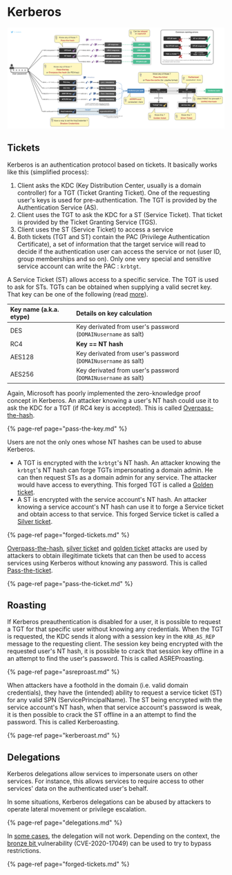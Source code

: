 # Kerberos

![](../../../.gitbook/assets/pass-the-things.png)

## Tickets

Kerberos is an authentication protocol based on tickets. It basically works like this \(simplified process\):

1. Client asks the KDC \(Key Distribution Center, usually is a domain controller\) for a TGT \(Ticket Granting Ticket\). One of the requesting user's keys is used for pre-authentication. The TGT is provided by the Authentication Service \(AS\).
2. Client uses the TGT to ask the KDC for a ST \(Service Ticket\). That ticket is provided by the Ticket Granting Service \(TGS\).
3. Client uses the ST \(Service Ticket\) to access a service
4. Both tickets \(TGT and ST\) contain the PAC \(Privilege Authentication Certificate\), a set of information that the target service will read to decide if the authentication user can access the service or not \(user ID, group memberships and so on\). Only one very special and sensitive service account can write the PAC : `krbtgt`. 

A Service Ticket \(ST\) allows access to a specific service. The TGT is used to ask for STs. TGTs can be obtained when supplying a valid secret key. That key can be one of the following \(read [more](https://www.sstic.org/media/SSTIC2014/SSTIC-actes/secrets_dauthentification_pisode_ii__kerberos_cont/SSTIC2014-Article-secrets_dauthentification_pisode_ii__kerberos_contre-attaque-bordes_2.pdf)\).

| Key name \(a.k.a. etype\) | Details on key calculation |
| :--- | :--- |
| DES | Key derivated from user's password \(`DOMAINusername` as salt\) |
| RC4 | **Key == NT hash** |
| AES128 | Key derivated from user's password \(`DOMAINusername` as salt\) |
| AES256 | Key derivated from user's password \(`DOMAINusername` as salt\) |

Again, Microsoft has poorly implemented the zero-knowledge proof concept in Kerberos. An attacker knowing a user's NT hash could use it to ask the KDC for a TGT \(if RC4 key is accepted\). This is called [Overpass-the-hash](pass-the-key.md).

{% page-ref page="pass-the-key.md" %}

Users are not the only ones whose NT hashes can be used to abuse Kerberos.

* A TGT is encrypted with the `krbtgt`'s NT hash. An attacker knowing the `krbtgt`'s NT hash can forge TGTs impersonating a domain admin. He can then request STs as a domain admin for any service. The attacker would have access to everything. This forged TGT is called a [Golden ticket](forged-tickets.md#golden-ticket).
* A ST is encrypted with the service account's NT hash. An attacker knowing a service account's NT hash can use it to forge a Service ticket and obtain access to that service. This forged Service ticket is called a [Silver ticket](forged-tickets.md#silver-ticket).

{% page-ref page="forged-tickets.md" %}

[Overpass-the-hash](pass-the-key.md), [silver ticket](forged-tickets.md#silver-ticket) and [golden ticket](forged-tickets.md#golden-ticket) attacks are used by attackers to obtain illegitimate tickets that can then be used to access services using Kerberos without knowing any password. This is called [Pass-the-ticket](pass-the-ticket.md).

{% page-ref page="pass-the-ticket.md" %}

## Roasting

If Kerberos preauthentication is disabled for a user, it is possible to request a TGT for that specific user without knowing any credentials. When the TGT is requested, the KDC sends it along with a session key in the `KRB_AS_REP` message to the requesting client. The session key being encrypted with the requested user's NT hash, it is possible to crack that session key offline in a an attempt to find the user's password. This is called ASREProasting.

{% page-ref page="asreproast.md" %}

When attackers have a foothold in the domain \(i.e. valid domain credentials\), they have the \(intended\) ability to request a service ticket \(ST\) for any valid SPN \(ServicePrincipalName\). The ST being encrypted with the service account's NT hash, when that service account's password is weak, it is then possible to crack the ST offline in a an attempt to find the password. This is called Kerberoasting.

{% page-ref page="kerberoast.md" %}

## Delegations

Kerberos delegations allow services to impersonate users on other services. For instance, this allows services to require access to other services' data on the authenticated user's behalf.

In some situations, Kerberos delegations can be abused by attackers to operate lateral movement or privilege escalation.

{% page-ref page="delegations.md" %}

In [some cases](delegations.md#theory), the delegation will not work. Depending on the context, the [bronze bit ](forged-tickets.md#bronze-bit-cve-2020-17049)vulnerability \(CVE-2020-17049\) can be used to try to bypass restrictions.

{% page-ref page="forged-tickets.md" %}

